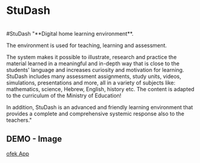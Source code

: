 # StuDash
</br>
#StuDash
"**Digital home learning environment**. 

The environment is used for teaching, learning and assessment.

The system makes it possible to illustrate, research and practice the material learned in a meaningful and in-depth way that is close to the students' language and increases curiosity and motivation for learning.
StuDash includes many assessment assignments, study units, videos, simulations, presentations and more, all in a variety of subjects like: mathematics, science, Hebrew, English, history etc.
The content is adapted to the curriculum of the Ministry of Education!


In addition, StuDash is an advanced and friendly learning environment that provides a complete and comprehensive systemic response also to the teachers."
</br>
## DEMO - Image
[ofek App](https://www.easyform.co.il/SystemFiles/242/Ofek.jpg)
